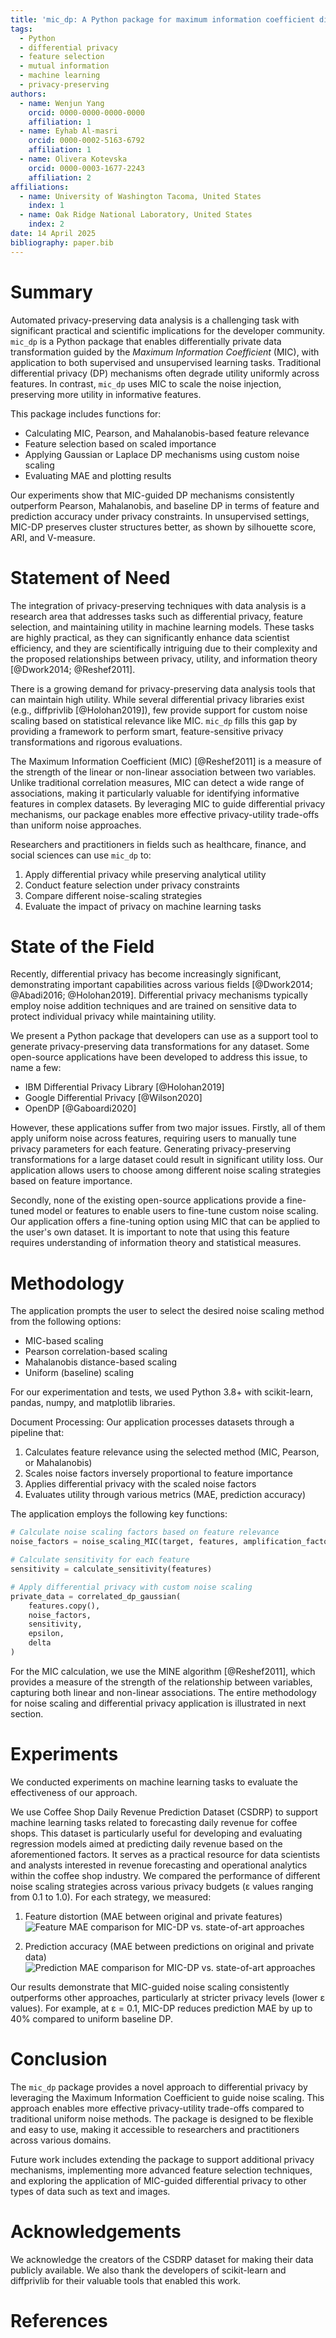 ```yaml
---
title: 'mic_dp: A Python package for maximum information coefficient differential privacy'
tags:
  - Python
  - differential privacy
  - feature selection
  - mutual information
  - machine learning
  - privacy-preserving
authors:
  - name: Wenjun Yang
    orcid: 0000-0000-0000-0000
    affiliation: 1
  - name: Eyhab Al-masri
    orcid: 0000-0002-5163-6792
    affiliation: 1
  - name: Olivera Kotevska
    orcid: 0000-0003-1677-2243
    affiliation: 2
affiliations:
  - name: University of Washington Tacoma, United States
    index: 1
  - name: Oak Ridge National Laboratory, United States
    index: 2
date: 14 April 2025
bibliography: paper.bib
---
```


# Summary

Automated privacy-preserving data analysis is a challenging task with significant practical and scientific implications for the developer community. `mic_dp` is a Python package that enables differentially private data transformation guided by the *Maximum Information Coefficient* (MIC), with application to both supervised and unsupervised learning tasks. Traditional differential privacy (DP) mechanisms often degrade utility uniformly across features. In contrast, `mic_dp` uses MIC to scale the noise injection, preserving more utility in informative features.

This package includes functions for:
- Calculating MIC, Pearson, and Mahalanobis-based feature relevance
- Feature selection based on scaled importance
- Applying Gaussian or Laplace DP mechanisms using custom noise scaling
- Evaluating MAE and plotting results

Our experiments show that MIC-guided DP mechanisms consistently outperform Pearson, Mahalanobis, and baseline DP in terms of feature and prediction accuracy under privacy constraints. In unsupervised settings, MIC-DP preserves cluster structures better, as shown by silhouette score, ARI, and V-measure.

# Statement of Need

The integration of privacy-preserving techniques with data analysis is a research area that addresses tasks such as differential privacy, feature selection, and maintaining utility in machine learning models. These tasks are highly practical, as they can significantly enhance data scientist efficiency, and they are scientifically intriguing due to their complexity and the proposed relationships between privacy, utility, and information theory [@Dwork2014; @Reshef2011].

There is a growing demand for privacy-preserving data analysis tools that can maintain high utility. While several differential privacy libraries exist (e.g., diffprivlib [@Holohan2019]), few provide support for custom noise scaling based on statistical relevance like MIC. `mic_dp` fills this gap by providing a framework to perform smart, feature-sensitive privacy transformations and rigorous evaluations.

The Maximum Information Coefficient (MIC) [@Reshef2011] is a measure of the strength of the linear or non-linear association between two variables. Unlike traditional correlation measures, MIC can detect a wide range of associations, making it particularly valuable for identifying informative features in complex datasets. By leveraging MIC to guide differential privacy mechanisms, our package enables more effective privacy-utility trade-offs than uniform noise approaches.

Researchers and practitioners in fields such as healthcare, finance, and social sciences can use `mic_dp` to:

1. Apply differential privacy while preserving analytical utility
2. Conduct feature selection under privacy constraints
3. Compare different noise-scaling strategies
4. Evaluate the impact of privacy on machine learning tasks

# State of the Field

Recently, differential privacy has become increasingly significant, demonstrating important capabilities across various fields [@Dwork2014; @Abadi2016; @Holohan2019]. Differential privacy mechanisms typically employ noise addition techniques and are trained on sensitive data to protect individual privacy while maintaining utility.

We present a Python package that developers can use as a support tool to generate privacy-preserving data transformations for any dataset. Some open-source applications have been developed to address this issue, to name a few:

- IBM Differential Privacy Library [@Holohan2019]
- Google Differential Privacy [@Wilson2020]
- OpenDP [@Gaboardi2020]

However, these applications suffer from two major issues. Firstly, all of them apply uniform noise across features, requiring users to manually tune privacy parameters for each feature. Generating privacy-preserving transformations for a large dataset could result in significant utility loss. Our application allows users to choose among different noise scaling strategies based on feature importance.

Secondly, none of the existing open-source applications provide a fine-tuned model or features to enable users to fine-tune custom noise scaling. Our application offers a fine-tuning option using MIC that can be applied to the user's own dataset. It is important to note that using this feature requires understanding of information theory and statistical measures.

# Methodology

The application prompts the user to select the desired noise scaling method from the following options:

- MIC-based scaling
- Pearson correlation-based scaling
- Mahalanobis distance-based scaling
- Uniform (baseline) scaling

For our experimentation and tests, we used Python 3.8+ with scikit-learn, pandas, numpy, and matplotlib libraries.

Document Processing: Our application processes datasets through a pipeline that:
1. Calculates feature relevance using the selected method (MIC, Pearson, or Mahalanobis)
2. Scales noise factors inversely proportional to feature importance
3. Applies differential privacy with the scaled noise factors
4. Evaluates utility through various metrics (MAE, prediction accuracy)

The application employs the following key functions:

```python
# Calculate noise scaling factors based on feature relevance
noise_factors = noise_scaling_MIC(target, features, amplification_factor)

# Calculate sensitivity for each feature
sensitivity = calculate_sensitivity(features)

# Apply differential privacy with custom noise scaling
private_data = correlated_dp_gaussian(
    features.copy(), 
    noise_factors, 
    sensitivity, 
    epsilon, 
    delta
)
```

For the MIC calculation, we use the MINE algorithm [@Reshef2011], which provides a measure of the strength of the relationship between variables, capturing both linear and non-linear associations. The entire methodology for noise scaling and differential privacy application is illustrated in next section.

# Experiments

We conducted experiments on machine learning tasks to evaluate the effectiveness of our approach.

We use Coffee Shop Daily Revenue Prediction Dataset (CSDRP) to support machine learning tasks related to forecasting daily revenue for coffee shops. This dataset is particularly useful for developing and evaluating regression models aimed at predicting daily revenue based on the aforementioned factors. It serves as a practical resource for data scientists and analysts interested in revenue forecasting and operational analytics within the coffee shop industry. We compared the performance of different noise scaling strategies across various privacy budgets (ε values ranging from 0.1 to 1.0). For each strategy, we measured:
1. Feature distortion (MAE between original and private features) ![Feature MAE comparison for MIC-DP vs. state-of-art approaches](MAE.png)


2. Prediction accuracy (MAE between predictions on original and private data) ![Prediction MAE comparison for MIC-DP vs. state-of-art approaches](MAE_pred.png)


Our results demonstrate that MIC-guided noise scaling consistently outperforms other approaches, particularly at stricter privacy levels (lower ε values). For example, at ε = 0.1, MIC-DP reduces prediction MAE by up to 40% compared to uniform baseline DP.

# Conclusion

The `mic_dp` package provides a novel approach to differential privacy by leveraging the Maximum Information Coefficient to guide noise scaling. This approach enables more effective privacy-utility trade-offs compared to traditional uniform noise methods. The package is designed to be flexible and easy to use, making it accessible to researchers and practitioners across various domains.

Future work includes extending the package to support additional privacy mechanisms, implementing more advanced feature selection techniques, and exploring the application of MIC-guided differential privacy to other types of data such as text and images.

# Acknowledgements

We acknowledge the creators of the CSDRP dataset for making their data publicly available. We also thank the developers of scikit-learn and diffprivlib for their valuable tools that enabled this work.

# References
